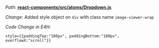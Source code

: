 *Path*: <b><ins>react-components/src/atoms/Dropdown.js</b></ins>

*Change*: Added style object on `div` with class name `image-viewer-wrap`

*Code Change in E4H*:

```
style={{paddingTop:"100px", paddingBottom:"100px", overflowX:"scroll"}}
```
